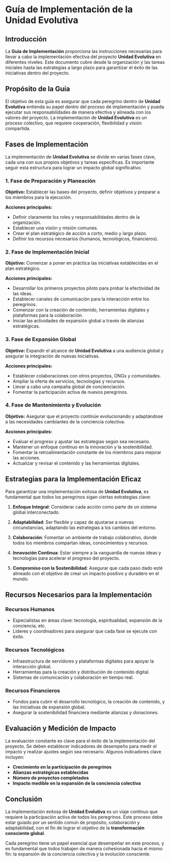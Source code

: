 # **Guía de Implementación de la Unidad Evolutiva**

## **Introducción**

La **Guía de Implementación** proporciona las instrucciones necesarias para llevar a cabo la implementación efectiva del proyecto **Unidad Evolutiva** en diferentes niveles. Este documento cubre desde la organización y las tareas iniciales hasta las estrategias a largo plazo para garantizar el éxito de las iniciativas dentro del proyecto.

## **Propósito de la Guía**

El objetivo de esta guía es asegurar que cada peregrino dentro de **Unidad Evolutiva** entienda su papel dentro del proceso de implementación y pueda ejecutar sus responsabilidades de manera efectiva y alineada con los valores del proyecto. La implementación de **Unidad Evolutiva** es un proceso colectivo, que requiere cooperación, flexibilidad y visión compartida.

## **Fases de Implementación**

La implementación de **Unidad Evolutiva** se divide en varias fases clave, cada una con sus propios objetivos y tareas específicas. Es importante seguir esta estructura para lograr un impacto global significativo.

### **1. Fase de Preparación y Planeación**
   
   **Objetivo:** Establecer las bases del proyecto, definir objetivos y preparar a los miembros para la ejecución.
   
   **Acciones principales:**
   - Definir claramente los roles y responsabilidades dentro de la organización.
   - Establecer una visión y misión comunes.
   - Crear el plan estratégico de acción a corto, medio y largo plazo.
   - Definir los recursos necesarios (humanos, tecnológicos, financieros).

### **2. Fase de Implementación Inicial**
   
   **Objetivo:** Comenzar a poner en práctica las iniciativas establecidas en el plan estratégico.
   
   **Acciones principales:**
   - Desarrollar los primeros proyectos piloto para probar la efectividad de las ideas.
   - Establecer canales de comunicación para la interacción entre los peregrinos.
   - Comenzar con la creación de contenido, herramientas digitales y plataformas para la colaboración.
   - Iniciar las actividades de expansión global a través de alianzas estratégicas.

### **3. Fase de Expansión Global**
   
   **Objetivo:** Expandir el alcance de **Unidad Evolutiva** a una audiencia global y asegurar la integración de nuevas iniciativas.
   
   **Acciones principales:**
   - Establecer colaboraciones con otros proyectos, ONGs y comunidades.
   - Ampliar la oferta de servicios, tecnologías y recursos.
   - Llevar a cabo una campaña global de concienciación.
   - Fomentar la participación activa de nuevos peregrinos.

### **4. Fase de Mantenimiento y Evolución**
   
   **Objetivo:** Asegurar que el proyecto continúe evolucionando y adaptándose a las necesidades cambiantes de la conciencia colectiva.
   
   **Acciones principales:**
   - Evaluar el progreso y ajustar las estrategias según sea necesario.
   - Mantener un enfoque continuo en la innovación y la sostenibilidad.
   - Fomentar la retroalimentación constante de los miembros para mejorar las acciones.
   - Actualizar y revisar el contenido y las herramientas digitales.

## **Estrategias para la Implementación Eficaz**

Para garantizar una implementación exitosa de **Unidad Evolutiva**, es fundamental que todos los peregrinos sigan ciertas estrategias clave:

1. **Enfoque Integral**: Considerar cada acción como parte de un sistema global interconectado.
   
2. **Adaptabilidad**: Ser flexible y capaz de ajustarse a nuevas circunstancias, adaptando las estrategias a los cambios del entorno.
   
3. **Colaboración**: Fomentar un ambiente de trabajo colaborativo, donde todos los miembros compartan ideas, conocimientos y recursos.
   
4. **Innovación Continua**: Estar siempre a la vanguardia de nuevas ideas y tecnologías para acelerar el progreso del proyecto.
   
5. **Compromiso con la Sostenibilidad**: Asegurar que cada paso dado esté alineado con el objetivo de crear un impacto positivo y duradero en el mundo.

## **Recursos Necesarios para la Implementación**

### **Recursos Humanos**
   - Especialistas en áreas clave: tecnología, espiritualidad, expansión de la conciencia, etc.
   - Líderes y coordinadores para asegurar que cada fase se ejecute con éxito.
   
### **Recursos Tecnológicos**
   - Infraestructura de servidores y plataformas digitales para apoyar la interacción global.
   - Herramientas para la creación y distribución de contenido digital.
   - Sistemas de comunicación y colaboración en tiempo real.
   
### **Recursos Financieros**
   - Fondos para cubrir el desarrollo tecnológico, la creación de contenido, y las iniciativas de expansión global.
   - Asegurar la sostenibilidad financiera mediante alianzas y donaciones.

## **Evaluación y Medición de Impacto**

La evaluación constante es clave para el éxito de la implementación del proyecto. Se deben establecer indicadores de desempeño para medir el impacto y realizar ajustes según sea necesario. Algunos indicadores clave incluyen:

- **Crecimiento en la participación de peregrinos**
- **Alianzas estratégicas establecidas**
- **Número de proyectos completados**
- **Impacto medible en la expansión de la conciencia colectiva**

## **Conclusión**

La implementación exitosa de **Unidad Evolutiva** es un viaje continuo que requiere la participación activa de todos los peregrinos. Este proceso debe estar guiado por un sentido común de propósito, colaboración y adaptabilidad, con el fin de lograr el objetivo de la **transformación consciente global**.

Cada peregrino tiene un papel esencial que desempeñar en este proceso, y es fundamental que todos trabajen de manera cohesionada hacia el mismo fin: la expansión de la conciencia colectiva y la evolución consciente.


